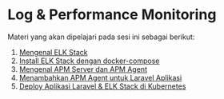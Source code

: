 Log & Performance Monitoring
========================

Materi yang akan dipelajari pada sesi ini sebagai berikut:
1. [Mengenal ELK Stack](https://github.com/agung3wi/panduan-kelasdevops/tree/master/sesi%2010/1.%20Mengenal%20ELK%20Stack)
2. [Install ELK Stack dengan docker-compose](https://github.com/agung3wi/panduan-kelasdevops/tree/master/sesi%2010/2.%20Install%20ELK%20Stack%20dengan%20docker-compose)
3. [Mengenal APM Server dan APM Agent](https://github.com/agung3wi/panduan-kelasdevops/tree/master/sesi%2010/3.%20Mengenal%20APM%20server%20dan%20APM%20agent)
4. [Menambahkan APM Agent untuk Laravel Aplikasi](https://github.com/agung3wi/panduan-kelasdevops/tree/master/sesi%2010/4.%20Menambahkan%20APM%20Agent%20untuk%20Laravel%20aplikasi)
5. [Deploy Aplikasi Laravel & ELK Stack di Kubernetes](https://github.com/agung3wi/panduan-kelasdevops/tree/master/sesi%2010/5.%20Deploy%20Aplikasi%20Laravel%20%26%20ELK%20Stack%20di%20Kubernetes)
